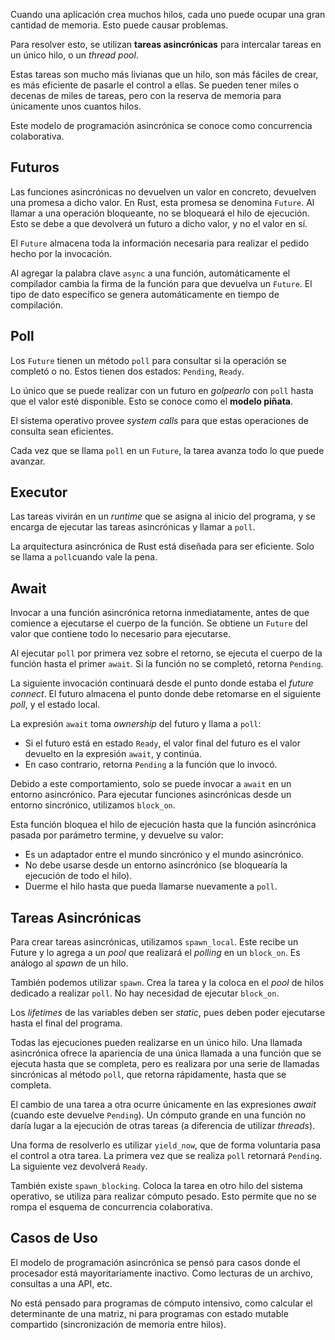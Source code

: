 Cuando una aplicación crea muchos hilos, cada uno puede ocupar una gran cantidad de memoria. Esto puede causar problemas.

Para resolver esto, se utilizan **tareas asincrónicas** para intercalar tareas en un único hilo, o un *thread pool*.

Estas tareas son mucho más livianas que un hilo, son más fáciles de crear, es más eficiente de pasarle el control a ellas. Se pueden tener miles o decenas de miles de tareas, pero con la reserva de memoria para únicamente unos cuantos hilos.

Este modelo de programación asincrónica se conoce como concurrencia colaborativa.

## Futuros

Las funciones asincrónicas no devuelven un valor en concreto, devuelven una promesa a dicho valor. En Rust, esta promesa se denomina `Future`. Al llamar a una operación bloqueante, no se bloqueará el hilo de ejecución. Esto se debe a que devolverá un futuro a dicho valor, y no el valor en sí.

El `Future` almacena toda la información necesaria para realizar el pedido hecho por la invocación.

Al agregar la palabra clave `async` a una función, automáticamente el compilador cambia la firma de la función para que devuelva un `Future`. El tipo de dato específico se genera automáticamente en tiempo de compilación.

## Poll

Los `Future` tienen un método `poll` para consultar si la operación se completó o no. Estos tienen dos estados: `Pending`, `Ready`.

Lo único que se puede realizar con un futuro en *golpearlo* con `poll` hasta que el valor esté disponible. Esto se conoce como el **modelo piñata**.

El sistema operativo provee *system calls* para que estas operaciones de consulta sean eficientes.

Cada vez que se llama `poll` en un `Future`, la tarea avanza todo lo que puede avanzar.

## Executor

Las tareas vivirán en un *runtime* que se asigna al inicio del programa, y se encarga de ejecutar las tareas asincrónicas y llamar a `poll`.

La arquitectura asincrónica de Rust está diseñada para ser eficiente. Solo se llama a `poll`cuando vale la pena.

## Await

Invocar a una función asincrónica retorna inmediatamente, antes de que comience a ejecutarse el cuerpo de la función. Se obtiene un `Future` del valor que contiene todo lo necesario para ejecutarse.

Al ejecutar `poll` por primera vez sobre el retorno, se ejecuta el cuerpo de la función hasta el primer `await`. Si la función no se completó, retorna `Pending`.

La siguiente invocación continuará desde el punto donde estaba el *future connect*. El futuro almacena el punto donde debe retomarse en el siguiente *poll*, y el estado local.

La expresión `await` toma *ownership* del futuro y llama a `poll`:

- Si el futuro está en estado `Ready`, el valor final del futuro es el valor devuelto en la expresión `await`, y continúa.
- En caso contrario, retorna `Pending` a la función que lo invocó.

Debido a este comportamiento, solo se puede invocar a `await` en un entorno asincrónico. Para ejecutar funciones asincrónicas desde un entorno sincrónico, utilizamos `block_on`.

Esta función bloquea el hilo de ejecución hasta que la función asincrónica pasada por parámetro termine, y devuelve su valor:

- Es un adaptador entre el mundo sincrónico y el mundo asincrónico.
- No debe usarse desde un entorno asincrónico (se bloquearía la ejecución de todo el hilo).
- Duerme el hilo hasta que pueda llamarse nuevamente a `poll`.

## Tareas Asincrónicas

Para crear tareas asincrónicas, utilizamos `spawn_local`. Este recibe un Future y lo agrega a un *pool* que realizará el *polling* en un `block_on`. Es análogo al *spawn* de un hilo.

También podemos utilizar `spawn`. Crea la tarea y la coloca en el *pool* de hilos dedicado a realizar `poll`. No hay necesidad de ejecutar `block_on`.

Los *lifetimes* de las variables deben ser *static*, pues deben poder ejecutarse hasta el final del programa.

Todas las ejecuciones pueden realizarse en un único hilo. Una llamada asincrónica ofrece la apariencia de una única llamada a una función que se ejecuta hasta que se completa, pero es realizara por una serie de llamadas sincrónicas al método `poll`, que retorna rápidamente, hasta que se completa.

El cambio de una tarea a otra ocurre únicamente en las expresiones *await* (cuando este devuelve `Pending`). Un cómputo grande en una función no daría lugar a la ejecución de otras tareas (a diferencia de utilizar *threads*).

Una forma de resolverlo es utilizar `yield_now`, que de forma voluntaria pasa el control a otra tarea. La primera vez que se realiza `poll` retornará `Pending`. La siguiente vez devolverá `Ready`.

También existe `spawn_blocking`. Coloca la tarea en otro hilo del sistema operativo, se utiliza para realizar cómputo pesado. Esto permite que no se rompa el esquema de concurrencia colaborativa.

## Casos de Uso

El modelo de programación asincrónica se pensó para casos donde el procesador está mayoritariamente inactivo. Como lecturas de un archivo, consultas a una API, etc.

No está pensado para programas de cómputo intensivo, como calcular el determinante de una matriz, ni para programas con estado mutable compartido (sincronización de memoria entre hilos).
